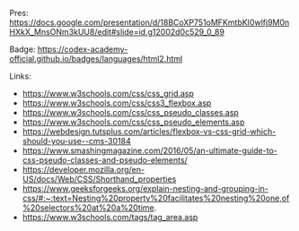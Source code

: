Pres:
https://docs.google.com/presentation/d/18BCoXP751oMFKmtbKI0wlfj9M0nHXkX_MnsONm3kUU8/edit#slide=id.g12002d0c529_0_89

Badge: 
https://codex-academy-official.github.io/badges/languages/html2.html

Links:
- https://www.w3schools.com/css/css_grid.asp
- https://www.w3schools.com/css/css3_flexbox.asp
- https://www.w3schools.com/css/css_pseudo_classes.asp
- https://www.w3schools.com/css/css_pseudo_elements.asp
- https://webdesign.tutsplus.com/articles/flexbox-vs-css-grid-which-should-you-use--cms-30184
- https://www.smashingmagazine.com/2016/05/an-ultimate-guide-to-css-pseudo-classes-and-pseudo-elements/
- https://developer.mozilla.org/en-US/docs/Web/CSS/Shorthand_properties
- https://www.geeksforgeeks.org/explain-nesting-and-grouping-in-css/#:~:text=Nesting%20property%20facilitates%20nesting%20one,of%20selectors%20at%20a%20time.
- https://www.w3schools.com/tags/tag_area.asp